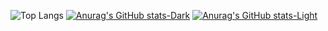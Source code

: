 
![Top Langs](https://github-readme-stats.vercel.app/api/top-langs/?username=dojinss&hide=javascript,html)
[![Anurag's GitHub stats-Dark](https://github-readme-stats.vercel.app/api?username=dojinss&show_icons=true&theme=dark#gh-dark-mode-only)](https://github.com/anuraghazra/github-readme-stats#gh-dark-mode-only)
[![Anurag's GitHub stats-Light](https://github-readme-stats.vercel.app/api?username=dojinss&show_icons=true&theme=default#gh-light-mode-only)](https://github.com/anuraghazra/github-readme-stats#gh-light-mode-only)
